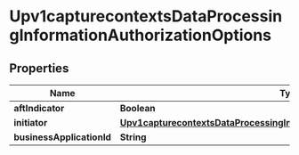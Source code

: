 
# Upv1capturecontextsDataProcessingInformationAuthorizationOptions

## Properties
Name | Type | Description | Notes
------------ | ------------- | ------------- | -------------
**aftIndicator** | **Boolean** |  |  [optional]
**initiator** | [**Upv1capturecontextsDataProcessingInformationAuthorizationOptionsInitiator**](Upv1capturecontextsDataProcessingInformationAuthorizationOptionsInitiator.md) |  |  [optional]
**businessApplicationId** | **String** |  |  [optional]



